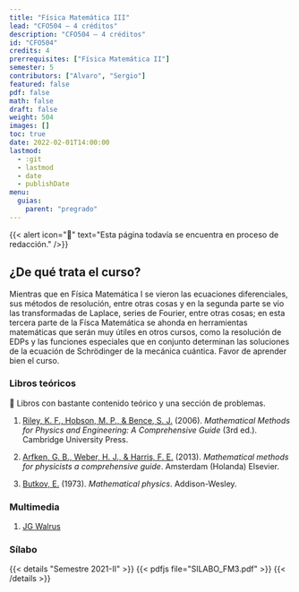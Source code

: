 ```yaml
---
title: "Física Matemática III"
lead: "CFO504 — 4 créditos"
description: "CFO504 — 4 créditos"
id: "CFO504"
credits: 4
prerrequisites: ["Física Matemática II"]
semester: 5
contributors: ["Alvaro", "Sergio"]
featured: false
pdf: false
math: false
draft: false
weight: 504
images: []
toc: true
date: 2022-02-01T14:00:00
lastmod:
  - :git
  - lastmod
  - date
  - publishDate
menu:
  guias:
    parent: "pregrado"
---
```


{{< alert icon="🔔" text="Esta página todavía se encuentra en proceso de redacción." />}}

## ¿De qué trata el curso?

Mientras que en Física Matemática I se vieron las ecuaciones diferenciales, sus métodos de resolución, entre otras cosas y en la segunda parte se vio las transformadas de Laplace, series de Fourier, entre otras cosas; en esta tercera parte de la Físca Matemática se ahonda en herramientas matemáticas que serán muy útiles en otros cursos, como la resolución de EDPs y las funciones especiales que en conjunto determinan las soluciones de la ecuación de Schrödinger de la mecánica cuántica. Favor de aprender bien el curso.

### Libros teóricos

🔸 Libros con bastante contenido teórico y una sección de problemas.

1. [Riley, K. F., Hobson, M. P., & Bence, S. J.](https://drive.google.com/file/d/1HQNttx19dTLOdeoRoGpca7c9nFsA2xbD/view?usp=sharing) (2006). *Mathematical Methods for Physics and Engineering: A Comprehensive Guide* (3rd ed.). Cambridge University Press.

2. [Arfken, G. B., Weber, H. J., & Harris, F. E.](https://drive.google.com/file/d/1r75mbP2igqV4Ruk3D3e3-lvh4mQqwVns/view?usp=sharing) (2013). *Mathematical methods for physicists a comprehensive guide*. Amsterdam (Holanda) Elsevier.

3. [Butkov, E.](https://drive.google.com/file/d/10_3wi7Zc2NuF_57YlUrCnSf49HMFLS5e/view?usp=sharing) (1973). *Mathematical physics*. Addison-Wesley.

### Multimedia

1.  [JG Walrus](https://www.youtube.com/playlist?list=PLCQC2nnvRCg3_iB9sedj2FikmQdRlZx_N)

### Sílabo

{{< details "Semestre 2021-II" >}}
{{< pdfjs file="SILABO_FM3.pdf" >}}
{{< /details >}}
